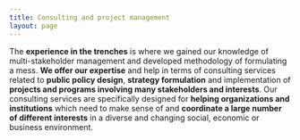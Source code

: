 ```yaml
---
title: Consulting and project management
layout: page
---
```


The **experience in the trenches** is where we gained our knowledge of multi-stakeholder management and developed methodology of formulating a mess. **We offer our expertise** and help in terms of consulting services related to **public policy design**, **strategy formulation** and implementation of **projects and programs involving many stakeholders and interests**. Our consulting services are specifically designed for **helping organizations and institutions** which need to make sense of and **coordinate a large number of different interests** in a diverse and changing social, economic or business environment.